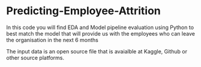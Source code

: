 # Predicting-Employee-Attrition
In this code you will find EDA and Model pipeline evaluation using Python to best match the model that will provide us with the employees  who can leave the organisation in the next 6 months

The input data is an open source file that is avaialble at Kaggle, Github or other source platforms.
